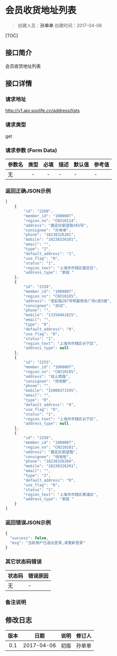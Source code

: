 # 会员收货地址列表
>创建人员：**孙单单**
>创建时间：2017-04-06

[TOC]


## 接口简介
会员收货地址列表

## 接口详情

### 请求地址
http://v1.api.soolife.cn/address/lists

### 请求类型
get

### 请求参数 (Form Data)
| 参数名 | 类型 | 必填 | 描述 | 默认值 | 参考值 |
| --- | :---: | :---: | --- | --- | --- |
|无|-|-|-|-|-|

### 返回正确JSON示例
```javascript
[
    {
        "id": "2260",
        "member_id": "1000007",
        "region_no": "CN310114",
        "address": "嘉定区鹤望路365号",
        "consignee": "孙单单",
        "phone": "18238326201",
        "mobile": "18238326201",
        "email": "",
        "type": "2",
        "default_address": "1",
        "use_flag": "0",
        "status": "1",
        "region_text": "上海市市辖区嘉定区",
        "address_type": "家庭 "
    },
    {
        "id": "2316",
        "member_id": "1000007",
        "region_no": "CN310105",
        "address": "淞虹路207号明基商务广场c座5楼",
        "consignee": "测试",
        "phone": "",
        "mobile": "13258461825",
        "email": "",
        "type": "0",
        "default_address": "0",
        "use_flag": "0",
        "status": "1",
        "region_text": "上海市市辖区长宁区",
        "address_type": null
    },
    {
        "id": "2255",
        "member_id": "1000007",
        "region_no": "CN310105",
        "address": "线上西路",
        "consignee": "抢啦额",
        "phone": "",
        "mobile": "15000371595",
        "email": "",
        "type": "0",
        "default_address": "0",
        "use_flag": "0",
        "status": "1",
        "region_text": "上海市市辖区长宁区",
        "address_type": null
    },
    {
        "id": "2256",
        "member_id": "1000007",
        "region_no": "CN310101",
        "address": "嘉定区鹤望路",
        "consignee": "哈哈哈",
        "phone": "18238326204",
        "mobile": "18238326201",
        "email": "",
        "type": "2",
        "default_address": "0",
        "use_flag": "0",
        "status": "1",
        "region_text": "上海市市辖区黄浦区",
        "address_type": "家庭 "
    }
]
```
### 返回错误JSON示例
```javascript
{
  "success": false,
  "msg": "当前用户已退出登录,请重新登录"
}
```

### 其它状态码错误
| 状态码 | 错误原因     |
| :------------- | :------------- |
|无|-|

### 备注说明


## 修改日志
| 版本   | 日期         | 说明   | 修订人  |
| :----: | :----------: | :---- | :---- |
| 0.1  | 2017-04-06 | 初版   | 孙单单  |